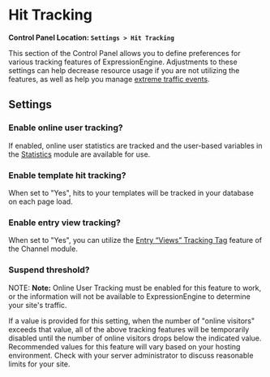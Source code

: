 <!--
    This source file is part of the open source project
    ExpressionEngine User Guide (https://github.com/ExpressionEngine/ExpressionEngine-User-Guide)

    @link      https://expressionengine.com/
    @copyright Copyright (c) 2003-2020, Packet Tide, LLC (https://www.packettide.com)
    @license   https://expressionengine.com/license Licensed under Apache License, Version 2.0
-->

# Hit Tracking

**Control Panel Location: `Settings > Hit Tracking`**

This section of the Control Panel allows you to define preferences for various tracking features of ExpressionEngine. Adjustments to these settings can help decrease resource usage if you are not utilizing the features, as well as help you manage [extreme traffic events](optimization/handling-extreme-traffic.md).

## Settings

### Enable online user tracking?

If enabled, online user statistics are tracked and the user-based variables in the [Statistics](add-ons/statistics.md) module are available for use.

### Enable template hit tracking?

When set to "Yes", hits to your templates will be tracked in your database on each page load.

### Enable entry view tracking?

When set to "Yes", you can utilize the [Entry “Views” Tracking Tag](channels/entry-tracking.md) feature of the Channel module.

### Suspend threshold?

NOTE: **Note:** Online User Tracking must be enabled for this feature to work, or the information will not be available to ExpressionEngine to determine your site's traffic.

If a value is provided for this setting, when the number of "online visitors" exceeds that value, all of the above tracking features will be temporarily disabled until the number of online visitors drops below the indicated value. Recommended values for this feature will vary based on your hosting environment. Check with your server administrator to discuss reasonable limits for your site.
